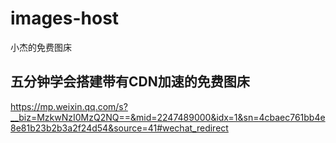 # images-host
小杰的免费图床
## 五分钟学会搭建带有CDN加速的免费图床
https://mp.weixin.qq.com/s?__biz=MzkwNzI0MzQ2NQ==&mid=2247489000&idx=1&sn=4cbaec761bb4e8e81b23b2b3a2f24d54&source=41#wechat_redirect

